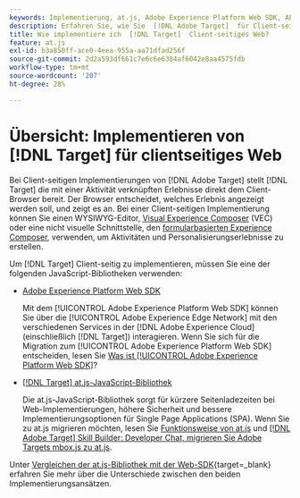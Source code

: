 ```yaml
---
keywords: Implementierung, at.js, Adobe Experience Platform Web SDK, AEP Web SDK
description: Erfahren Sie, wie Sie  [!DNL Adobe Target]  für Client-seitiges Web mit der  [!DNL Adobe Experience Platform Web SDK] AEP Web SDK) oder der JavaScript-Bibliothek at.js implementieren.
title: Wie implementiere ich  [!DNL Target]  Client-seitiges Web?
feature: at.js
exl-id: b3a850ff-ace0-4eea-955a-aa71dfad256f
source-git-commit: 2d2a593df661c7e6c6e6384af6042e8aa4575fdb
workflow-type: tm+mt
source-wordcount: '207'
ht-degree: 28%

---
```


# Übersicht: Implementieren von [!DNL Target] für clientseitiges Web

Bei Client-seitigen Implementierungen von [!DNL Adobe Target] stellt [!DNL Target] die mit einer Aktivität verknüpften Erlebnisse direkt dem Client-Browser bereit. Der Browser entscheidet, welches Erlebnis angezeigt werden soll, und zeigt es an. Bei einer Client-seitigen Implementierung können Sie einen WYSIWYG-Editor, [Visual Experience Composer](https://experienceleague.adobe.com/docs/target/using/experiences/vec/visual-experience-composer.html?lang=de) (VEC) oder eine nicht visuelle Schnittstelle, den [formularbasierten Experience Composer](https://experienceleague.adobe.com/docs/target/using/experiences/form-experience-composer.html?lang=de), verwenden, um Aktivitäten und Personalisierungserlebnisse zu erstellen.

Um [!DNL Target] Client-seitig zu implementieren, müssen Sie eine der folgenden JavaScript-Bibliotheken verwenden:

* [Adobe Experience Platform Web SDK](/help/dev/implement/client-side/aep-web-sdk.md)

  Mit dem [!UICONTROL Adobe Experience Platform Web SDK] können Sie über die [!UICONTROL Adobe Experience Edge Network] mit den verschiedenen Services in der [!DNL Adobe Experience Cloud] (einschließlich [!DNL Target]) interagieren. Wenn Sie sich für die Migration zum [!UICONTROL Adobe Experience Platform Web SDK] entscheiden, lesen Sie [Was ist [!UICONTROL Adobe Experience Platform Web SDK]](/help/dev/implement/client-side/aep-web-sdk.md)?

* [[!DNL Target] at.js-JavaScript-Bibliothek](/help/dev/implement/client-side/atjs/how-atjs-works/overview.md)

  Die at.js-JavaScript-Bibliothek sorgt für kürzere Seitenladezeiten bei Web-Implementierungen, höhere Sicherheit und bessere Implementierungsoptionen für Single Page Applications (SPA). Wenn Sie zu at.js migrieren möchten, lesen Sie [Funktionsweise von at.js](/help/dev/implement/client-side/atjs/how-atjs-works/overview.md) und [[!DNL Adobe Target] Skill Builder: Developer Chat, migrieren Sie Adobe Targets mbox.js zu at.js](https://seminars.adobeconnect.com/ptdo6mfo6qn6/?proto=true).


Unter [Vergleichen der at.js-Bibliothek mit der Web-SDK](https://experienceleague.adobe.com/de/docs/experience-platform/web-sdk/personalization/adobe-target/web-sdk-atjs-comparison){target=_blank} erfahren Sie mehr über die Unterschiede zwischen den beiden Implementierungsansätzen.